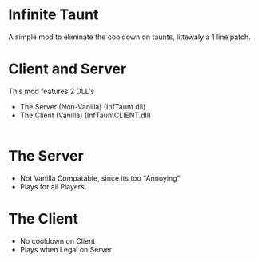 # Infinite Taunt
A simple mod to eliminate the cooldown on taunts, littewaly a 1 line patch.

# Client and Server
This mod features 2 DLL's<br>
- The Server (Non-Vanilla) (InfTaunt.dll) <br>
- The Client (Vanilla) (InfTauntCLIENT.dll) <br> <br>

# The Server
- Not Vanilla Compatable, since its too "Annoying"
- Plays for all Players.

# The Client
- No cooldown on Client
- Plays when Legal on Server
